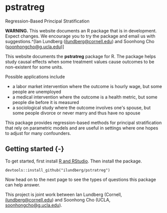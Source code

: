 
# pstratreg

Regression-Based Principal Stratification
**WARNING.** This website documents an R package that is in development. Expect changes. We encourage you to try the package and email us with suggestions.^[Ian Lundberg ([ilundberg@cornell.edu](mailto:ilundberg@cornell.edu)) and Soonhong Cho ([soonhongcho@g.ucla.edu](mailto:soonhongcho@g.ucla.edu))]This website documents the **pstratreg** package for R. The package helps study causal effects when some treatment values cause outcomes to be non-existent for some units.Possible applications include- a labor market intervention where the outcome is hourly wage, but some people are unemployed- a medical intervention where the outcome is a health metric, but some people die before it is measured- a sociological study where the outcome involves one's spouse, but some people divorce or never marry and thus have no spouseThis package provides regression-based methods for principal stratification that rely on parametric models and are useful in settings where one hopes to adjust for many confounders.## Getting started {-}To get started, first install [R and RStudio](https://rstudio-education.github.io/hopr/starting.html). Then install the package.```{r, eval = F}devtools::install_github("ilundberg/pstratreg")```  Now head on to the next page to see the types of questions this package can help answer.This project is joint work between Ian Lundberg (Cornell, [ilundberg@cornell.edu](mailto:ilundberg@cornell.edu)) and Soonhong Cho (UCLA, [soonhongcho@g.ucla.edu](mailto:soonhongcho@g.ucla.edu)).